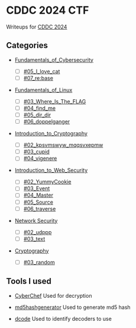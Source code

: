 # CDDC 2024 CTF

Writeups for [CDDC 2024](https://cddc2024.com/CDDC2024/)

## Categories

- [Fundamentals_of_Cybersecurity](/CDDC2024/Fundamentals_of_Cybersecurity/)

  - [ ] [#05_I_love_cat](https://github.com/kailermai/CTF-Writeups/tree/main/CDDC2024/Fundamentals_of_Cybersecurity/%2305_I_love_cat)
  - [ ] [#07_re:base](https://github.com/kailermai/CTF-Writeups/tree/main/CDDC2024/Fundamentals_of_Cybersecurity/%2307_rebase)

- [Fundamentals_of_Linux](/CDDC2024/Fundamentals_of_Linux/)

  - [ ] [#03_Where_Is_The_FLAG](https://github.com/kailermai/CTF-Writeups/tree/main/CDDC2024/Fundamentals_of_Linux/%2303_Where_Is_The_FLAG)
  - [ ] [#04_find_me](https://github.com/kailermai/CTF-Writeups/tree/main/CDDC2024/Fundamentals_of_Linux/%2304_find_me)
  - [ ] [#05_dir_dir](https://github.com/kailermai/CTF-Writeups/tree/main/CDDC2024/Fundamentals_of_Linux/%2305_dir_dir)
  - [ ] [#06_doppelganger](https://github.com/kailermai/CTF-Writeups/tree/main/CDDC2024/Fundamentals_of_Linux/%2306_doppelganger)

- [Introduction_to_Cryptography](/CDDC2024/%20Introduction_to_Cryptography/)

  - [ ] [#02_kpsvmswyw_mqqsvxepmw](https://github.com/kailermai/CTF-Writeups/tree/main/CDDC2024/%20Introduction_to_Cryptography/%2302_kpsvmswyw_mqqsvxepmw)
  - [ ] [#03_cupid](https://github.com/kailermai/CTF-Writeups/tree/main/CDDC2024/%20Introduction_to_Cryptography/%2303_cupid)
  - [ ] [#04_vigenere](https://github.com/kailermai/CTF-Writeups/tree/main/CDDC2024/%20Introduction_to_Cryptography/%2304_vigenere)

- [Introduction_to_Web_Security](/CDDC2024/Introduction_to_Web_Security/)

  - [ ] [#02_YummyCookie](https://github.com/kailermai/CTF-Writeups/tree/main/CDDC2024/Introduction_to_Web_Security/%2302_YummyCookie)
  - [ ] [#03_Event](https://github.com/kailermai/CTF-Writeups/tree/main/CDDC2024/Introduction_to_Web_Security/%2303_Event)
  - [ ] [#04_Master](https://github.com/kailermai/CTF-Writeups/tree/main/CDDC2024/Introduction_to_Web_Security/%2304_master)
  - [ ] [#05_Source](https://github.com/kailermai/CTF-Writeups/tree/main/CDDC2024/Introduction_to_Web_Security/%2305_Source)
  - [ ] [#06_traverse](https://github.com/kailermai/CTF-Writeups/tree/main/CDDC2024/Introduction_to_Web_Security/%2306_traverse)

- [Network Security](/CDDC2024/Network_Secruity/)
  - [ ] [#02_udppp](https://github.com/kailermai/CTF-Writeups/tree/main/CDDC2024/Network_Secruity/%2302_udppp)
  - [ ] [#03_text](https://github.com/kailermai/CTF-Writeups/tree/main/CDDC2024/Network_Secruity/%2303_text)

- [Cryptography](/CDDC2024/Cryptography/)
  - [ ] [#03_random]()  


## Tools I used

- [CyberChef](https://gchq.github.io/CyberChef/)
  Used for decryption

- [md5hashgenerator](https://www.md5hashgenerator.com/)
  Used to generate md5 hash

- [dcode](https://www.dcode.fr/cipher-identifier)
  Used to identify decoders to use
